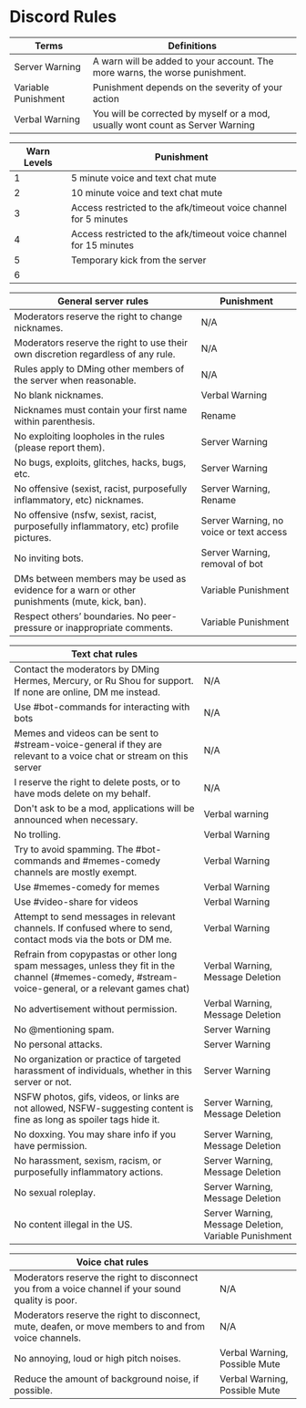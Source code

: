 # Discord Rules


| **Terms**           | **Definitions**                                                                |
|---------------------|--------------------------------------------------------------------------------|
| Server Warning      | A warn will be added to your account. The more warns, the worse punishment.    |
| Variable Punishment | Punishment depends on the severity of your action                              |
| Verbal Warning      | You will be corrected by myself or a mod, usually wont count as Server Warning |


| **Warn Levels** | **Punishment**                                                    |
|-----------------|-------------------------------------------------------------------|
| 1               | 5 minute voice and text chat mute                                 |
| 2               | 10 minute voice and text chat mute                                |
| 3               | Access restricted to the afk/timeout voice channel for 5 minutes  |
| 4               | Access restricted to the afk/timeout voice channel for 15 minutes |
| 5               | Temporary kick from the server                                    |
| 6               | 



| **General server rules**                                                                       | **Punishment**                          |
|------------------------------------------------------------------------------------------------|-----------------------------------------|
| Moderators reserve the right to change nicknames.                                              | N/A                                     |
| Moderators reserve the right to use their own discretion regardless of any rule.               | N/A                                     |
| Rules apply to DMing other members of the server when reasonable.                              | N/A                                     |
| No blank nicknames.                                                                            | Verbal Warning                          |
| Nicknames must contain your first name within parenthesis.                                     | Rename                                  |
| No exploiting loopholes in the rules (please report them).                                     | Server Warning                          |
| No bugs, exploits, glitches, hacks, bugs, etc.                                                 | Server Warning                          |
| No offensive (sexist, racist, purposefully inflammatory, etc) nicknames.                       | Server Warning, Rename                  |
| No offensive (nsfw, sexist, racist, purposefully inflammatory, etc) profile pictures.          | Server Warning, no voice or text access |
| No inviting bots.                                                                              | Server Warning, removal of bot          |
| DMs between members may be used as evidence for a warn or other punishments (mute, kick, ban). | Variable Punishment                     |
| Respect others’ boundaries. No peer-pressure or inappropriate comments.                        | Variable Punishment                     |


| **Text chat rules**                                                                                                                                  |                                                       |
|------------------------------------------------------------------------------------------------------------------------------------------------------|-------------------------------------------------------|
| Contact the moderators by DMing Hermes, Mercury, or Ru Shou for support. If none are online, DM me instead.                                          | N/A                                                   |
| Use #bot-commands for interacting with bots                                                                                                          | N/A                                                   |
| Memes and videos can  be sent to #stream-voice-general if they are relevant to a voice chat or stream on this server                                 | N/A                                                   |
| I reserve the right to delete posts, or to have mods delete on my behalf.                                                                            | N/A                                                   |
| Don't ask to be a mod, applications will be announced when necessary.                                                                                | Verbal warning                                        |
| No trolling.                                                                                                                                         | Verbal Warning                                        |
| Try to avoid spamming. The #bot-commands and #memes-comedy channels are mostly exempt.                                                               | Verbal Warning                                        |
| Use #memes-comedy for memes                                                                                                                          | Verbal Warning                                        |
| Use #video-share for videos                                                                                                                          | Verbal Warning                                        |
| Attempt to send messages in relevant channels. If confused where to send, contact mods via the bots or DM me.                                        | Verbal Warning                                        |
| Refrain from copypastas or other long spam messages, unless they fit in the channel (#memes-comedy, #stream-voice-general, or a relevant games chat) | Verbal Warning, Message Deletion                      |
| No advertisement without permission.                                                                                                                 | Verbal Warning, Message Deletion                      |
| No @mentioning spam.                                                                                                                                 | Server Warning                                        |
| No personal attacks.                                                                                                                                 | Server Warning                                        |
| No organization or practice of  targeted harassment of individuals, whether in this server or not.                                                   | Server Warning                                        |
| NSFW photos, gifs, videos, or links are not allowed, NSFW-suggesting content is fine as long as spoiler tags hide it.                                | Server Warning, Message Deletion                      |
| No doxxing. You may share info if you have permission.                                                                                               | Server Warning, Message Deletion                      |
| No harassment, sexism, racism, or purposefully  inflammatory actions.                                                                                | Server Warning, Message Deletion                      |
| No sexual roleplay.                                                                                                                                  | Server Warning, Message Deletion                      |
| No content illegal in the US.                                                                                                                        | Server Warning, Message Deletion, Variable Punishment |


| **Voice chat rules**                                                                                  |                               |
|-------------------------------------------------------------------------------------------------------|-------------------------------|
| Moderators reserve the right to disconnect you from a voice channel if your sound quality is poor.    | N/A                           |
| Moderators reserve the right to disconnect, mute, deafen, or move members to and from voice channels. | N/A                           |
| No annoying, loud or high pitch noises.                                                               | Verbal Warning, Possible Mute |
| Reduce the amount of background noise, if possible.                                                   | Verbal Warning, Possible Mute |
